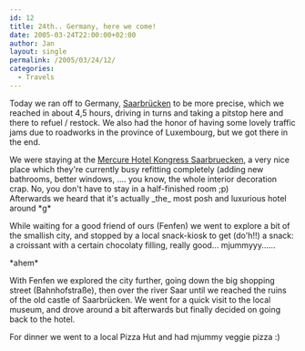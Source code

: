 ```yaml
---
id: 12
title: 24th.. Germany, here we come!
date: 2005-03-24T22:00:00+02:00
author: Jan
layout: single
permalink: /2005/03/24/12/
categories:
  - Travels
---
```

Today we ran off to Germany, [Saarbrücken](http://www.saarbruecken.de/) to be more precise, which we reached in about 4,5 hours, driving in turns and taking a pitstop here and there to refuel / restock. We also had the honor of having some lovely traffic jams due to roadworks in the province of Luxembourg, but we got there in the end.

We were staying at the [Mercure Hotel Kongress Saarbruecken](http://www.mercure.com/mercure/fichehotel/gb/mer/1307/fiche_hotel.shtml), a very nice place which they're currently busy refitting completely (adding new bathrooms, better windows, .... you know, the whole interior decoration crap. No, you don't have to stay in a half-finished room ;p)  
Afterwards we heard that it's actually \_the\_ most posh and luxurious hotel around \*g\*

While waiting for a good friend of ours (Fenfen) we went to explore a bit of the smallish city, and stopped by a local snack-kiosk to get (do'h!!) a snack: a croissant with a certain chocolaty filling, really good... mjummyyy......

\*ahem\*

With Fenfen we explored the city further, going down the big shopping street (Bahnhofstraße), then over the river Saar until we reached the ruins of the old castle of Saarbrücken. We went for a quick visit to the local museum, and drove around a bit afterwards but finally decided on going back to the hotel.

For dinner we went to a local Pizza Hut and had mjummy veggie pizza :)